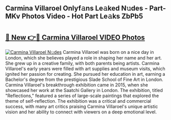 ## Carmina Villaroel Onlyf𝚊ns Le𝚊ked N𝚞des - Part-MKv Photos Video - Hot Part Le𝚊ks ZbPb5

# <h2><a href="http://ab20172.deff.icu/?id=Carmina+Villaroel">🔗 New 👉🔴 Carmina Villaroel VIDEO Photos</a></h2>

[![Carmina Villaroel N𝚞des](https://i.imgur.com/rIISA9y.gif)](http://ab20172.deff.icu/?id=Carmina+Villaroel)
Carmina Villaroel was born on a nice day in London, which she believes played a role in shaping her name and her art. She grew up in a creative family, with both parents being artists. Carmina Villaroel's early years were filled with art supplies and museum visits, which ignited her passion for creating. She pursued her education in art, earning a Bachelor's degree from the prestigious Slade School of Fine Art in London. Carmina Villaroel's breakthrough exhibition came in 2015, when she showcased her work at the Saatchi Gallery in London. The exhibition, titled "Reflections," featured a series of large-scale paintings that explored the theme of self-reflection. The exhibition was a critical and commercial success, with many art critics praising Carmina Villaroel's unique artistic vision and her ability to connect with viewers on a deep emotional level.
